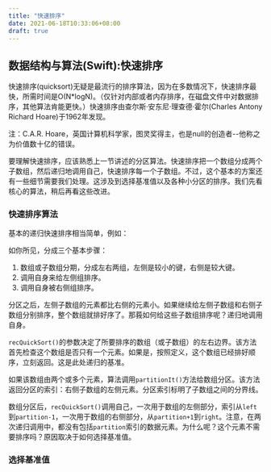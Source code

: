 ```yaml
---
title: "快速排序"
date: 2021-06-18T10:33:06+08:00
draft: true
---
```


## 数据结构与算法(Swift):快速排序

快速排序(quicksort)无疑是最流行的排序算法，因为在多数情况下，快速排序最快，所需时间是O(N*logN)。（仅针对内部或者内存排序，在磁盘文件中对数据排序，其他算法肯能更快。）快速排序由查尔斯·安东尼·理查德·霍尔(Charles Antony Richard Hoare)于1962年发现。

注：C.A.R. Hoare，英国计算机科学家，图灵奖得主，也是null的创造者--他称之为价值数十亿的错误。

要理解快速排序，应该熟悉上一节讲述的分区算法。快速排序把一个数组分成两个子数组，然后递归地调用自己，快速排序每一个子数组。不过，这个基本的方案还有一些细节需要我们处理。这涉及到选择基准值以及各种小分区的排序。我们先看核心的算法，稍后再看这些改进。

### 快速排序算法

基本的递归快速排序相当简单，例如：

如你所见，分成三个基本步骤：

1. 数组或子数组分期，分成左右两组，左侧是较小的键，右侧是较大键。
2. 调用自身来给左侧组排序。
3. 调用自身被右侧组排序。

分区之后，左侧子数组的元素都比右侧的元素小。如果继续给左侧子数组和右侧子数组分别排序，整个数组就排好序了。那莪如何给这些子数组排序呢？递归地调用自身。

`recQuickSort()`的参数决定了所要排序的数组（或子数组）的左右边界。该方法首先检查这个数组是否只有一个元素。如果是，按照定义，这个数组已经排好顺序，立刻返回。这是此处递归的基准。

如果该数组由两个或多个元素，算法调用`partitionIt()`方法给数组分区。该方法返回分区的索引：右侧子数组的左侧元素。分区索引标明了子数组之间的分界线。

数组分区后，`recQuickSort()`调用自己，一次用于数组的左侧部分，索引从`left`到`partition-1`，一次用于数组的右侧部分，从`partition+1`到`right`。注意，在两次递归调用中，都没有包括`partition`索引的数据元素。为什么呢？这个元素不需要排序吗？原因取决于如何选择基准值。

### 选择基准值